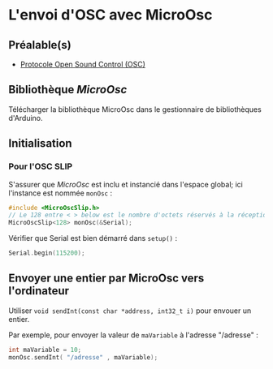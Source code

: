 # L'envoi d'OSC avec MicroOsc

## Préalable(s)

- [Protocole Open Sound Control (OSC)](/osc/protocole.md)

## Bibliothèque *MicroOsc*

Télécharger la bibliothèque MicroOsc dans le gestionnaire de bibliothèques d'Arduino.

## Initialisation

### Pour l'OSC SLIP

S'assurer que *MicroOsc* est inclu et instancié dans l'espace global; ici l'instance est nommée `monOsc` :
```cpp
#include <MicroOscSlip.h>
// Le 128 entre < > below est le nombre d'octets réservés à la réception de messages.
MicroOscSlip<128> monOsc(&Serial);
```

Vérifier que Serial est bien démarré dans `setup()` :
```cpp
Serial.begin(115200);
```

## Envoyer une entier par MicroOsc vers l'ordinateur

Utiliser `void sendInt(const char *address, int32_t i)` pour envouer un entier. 

Par exemple, pour envoyer la valeur de `maVariable` à l'adresse "/adresse" :
```cpp
int maVariable = 10;
monOsc.sendInt( "/adresse" , maVariable);
```
